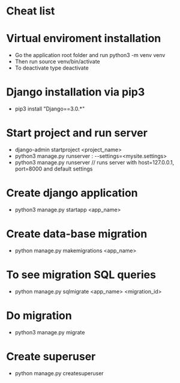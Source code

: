 # Cheat list

# Virtual enviroment installation
+ Go the application root folder and run python3 -m venv venv
+ Then run source venv/bin/activate
+ To deactivate type deactivate

# Django installation via pip3
+ pip3 install "Django==3.0.*"

# Start project and run server
+ django-admin startproject <project_name>
+ python3 manage.py runserver <host>:<port> \--settings=<mysite.settings>
+ python3 manage.py runserver // runs server with host=127.0.0.1, 
port=8000 and default settings

# Create django application
+ python3 manage.py startapp <app_name>

# Create data-base migration
+ python manage.py makemigrations <app_name>

# To see migration SQL queries
+ python manage.py sqlmigrate <app_name> <migration_id>

# Do migration
+ python3 manage.py migrate

# Create superuser
+ python manage.py createsuperuser
